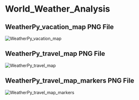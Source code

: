 # World_Weather_Analysis
## WeatherPy_vacation_map PNG File
![WeatherPy_vacation_map](%20WeatherPy_vacation_map%20PNG.png)

## WeatherPy_travel_map PNG File
![WeatherPy_travel_map](%20WeatherPy_travel_map%20PNG.png)

## WeatherPy_travel_map_markers PNG File
![WeatherPy_travel_map_markers](%20WeatherPy_travel_map_markers%20PNG.png)
